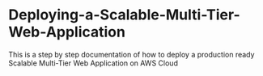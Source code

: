# Deploying-a-Scalable-Multi-Tier-Web-Application
This is a step by step documentation of how to deploy a production ready Scalable Multi-Tier Web Application on AWS Cloud
